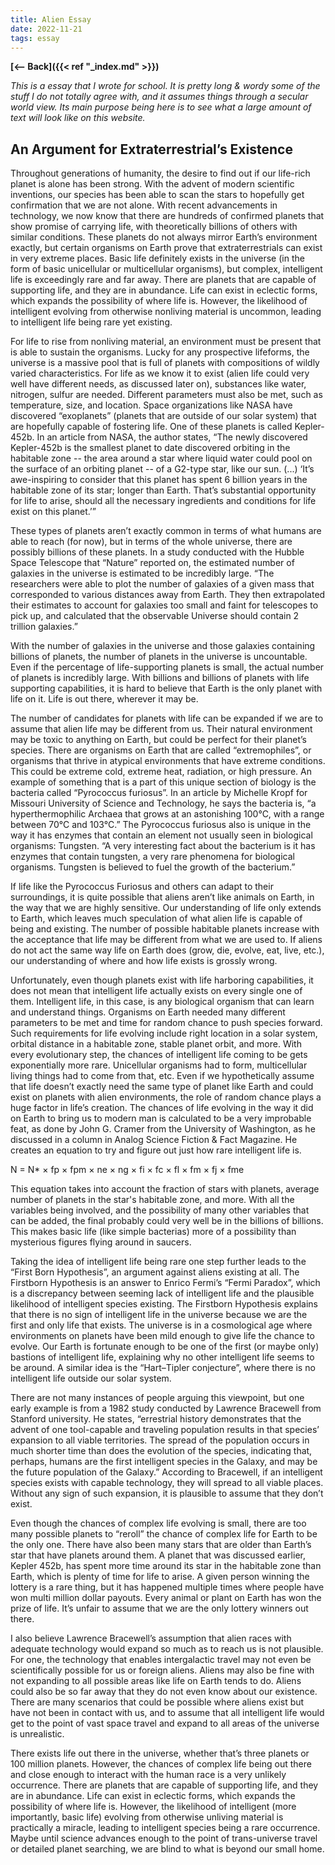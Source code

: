 ```yaml
---
title: Alien Essay
date: 2022-11-21
tags: essay
---
```


**[<-- Back]({{< ref "_index.md" >}})**

_This is a essay that I wrote for school. It is pretty long & wordy some of the stuff I do not totally agree with, and it assumes things through a secular world view. Its main purpose being here is to see what a large amount of 
       text will look like on this website._

## An Argument for Extraterrestrial’s Existence
Throughout generations of humanity, the desire to find out if our life-rich planet is alone has been strong. With the advent of modern scientific inventions, our species has been able to scan the stars to hopefully get confirmation that we are not alone. With recent advancements in technology, we now know that there are hundreds of confirmed planets that show promise of carrying life, with theoretically billions of others with similar conditions. These planets do not always mirror Earth’s environment exactly, but certain organisms on Earth prove that extraterrestrials can exist in very extreme places. Basic life definitely exists in the universe (in the form of basic unicellular or multicellular organisms), but complex, intelligent life is exceedingly rare and far away. There are planets that are capable of supporting life, and they are in abundance. Life can exist in eclectic forms, which expands the possibility of where life is. However, the likelihood of intelligent evolving from otherwise nonliving material is uncommon, leading to intelligent life being rare yet existing.

For life to rise from nonliving material, an environment must be present that is able to sustain the organisms. Lucky for any prospective lifeforms, the universe is a massive pool that is full of planets with compositions of wildly varied characteristics. For life as we know it to exist (alien life could very well have different needs, as discussed later on), substances like water, nitrogen, sulfur are needed. Different parameters must also be met, such as temperature, size, and location. Space organizations like NASA have discovered “exoplanets” (planets that are outside of our solar system) that are hopefully capable of fostering life. One of these planets is called Kepler-452b. In an article from NASA, the author states, “The newly discovered Kepler-452b is the smallest planet to date discovered orbiting in the habitable zone -- the area around a star where liquid water could pool on the surface of an orbiting planet -- of a G2-type star, like our sun. (...) ‘It’s awe-inspiring to consider that this planet has spent 6 billion years in the habitable zone of its star; longer than Earth. That’s substantial opportunity for life to arise, should all the necessary ingredients and conditions for life exist on this planet.’”

These types of planets aren’t exactly common in terms of what humans are able to reach (for now), but in terms of the whole universe, there are possibly billions of these planets. In a study conducted with the Hubble Space Telescope that “Nature” reported on, the estimated number of galaxies in the universe is estimated to be incredibly large. “The researchers were able to plot the number of galaxies of a given mass that corresponded to various distances away from Earth. They then extrapolated their estimates to account for galaxies too small and faint for telescopes to pick up, and calculated that the observable Universe should contain 2 trillion galaxies.”

With the number of galaxies in the universe and those galaxies containing billions of planets, the number of planets in the universe is uncountable. Even if the percentage of life-supporting planets is small, the actual number of planets is incredibly large. With billions and billions of planets with life supporting capabilities, it is hard to believe that Earth is the only planet with life on it. Life is out there, wherever it may be.

The number of candidates for planets with life can be expanded if we are to assume that alien life may be different from us. Their natural environment may be toxic to anything on Earth, but could be perfect for their planet’s species. There are organisms on Earth that are called “extremophiles”, or organisms that thrive in atypical environments that have extreme conditions. This could be extreme cold, extreme heat, radiation, or high pressure. An example of something that is a part of this unique section of biology is the bacteria called “Pyrococcus furiosus”. In an article by Michelle Kropf for Missouri University of Science and Technology, he says the bacteria is, “a hyperthermophilic Archaea that grows at an astonishing 100°C, with a range between 70°C and 103°C.” The Pyrococcus furiosus also is unique in the way it has enzymes that contain an element not usually seen in biological organisms: Tungsten. “A very interesting fact about the bacterium is it has enzymes that contain tungsten, a very rare phenomena for biological organisms. Tungsten is believed to fuel the growth of the bacterium.”

If life like the Pyrococcus Furiosus and others can adapt to their surroundings, it is quite possible that aliens aren’t like animals on Earth, in the way that we are highly sensitive. Our understanding of life only extends to Earth, which leaves much speculation of what alien life is capable of being and existing. The number of possible habitable planets increase with the acceptance that life may be different from what we are used to. If aliens do not act the same way life on Earth does (grow, die, evolve, eat, live, etc.), our understanding of where and how life exists is grossly wrong.

Unfortunately, even though planets exist with life harboring capabilities, it does not mean that intelligent life actually exists on every single one of them. Intelligent life, in this case, is any biological organism that can learn and understand things. Organisms on Earth needed many different parameters to be met and time for random chance to push species forward. Such requirements for life evolving include right location in a solar system, orbital distance in a habitable zone, stable planet orbit, and more.
With every evolutionary step, the chances of intelligent life coming to be gets exponentially more rare. Unicellular organisms had to form, multicellular living things had to come from that, etc. Even if we hypothetically assume that life doesn’t exactly need the same type of planet like Earth and could exist on planets with alien environments, the role of random chance plays a huge factor in life’s creation. The chances of life evolving in the way it did on Earth to bring us to modern man is calculated to be a very improbable feat, as done by John G. Cramer from the University of Washington, as he discussed in a column in Analog Science Fiction & Fact Magazine. He creates an equation to try and figure out just how rare intelligent life is. 

N = N* × fp × fpm × ne × ng × fi × fc × fl × fm × fj × fme

This equation takes into account the fraction of stars with planets, average number of planets in the star's habitable zone, and more. With all the variables being involved, and the possibility of many other variables that can be added, the final probably could very well be in the billions of billions. This makes basic life (like simple bacterias) more of a possibility than mysterious figures flying around in saucers. 

Taking the idea of intelligent life being rare one step further leads to the “First Born Hypothesis”, an argument against aliens existing at all. The Firstborn Hypothesis is an answer to Enrico Fermi’s “Fermi Paradox”, which is a discrepancy between seeming lack of intelligent life and the plausible likelihood of intelligent species existing. The Firstborn Hypothesis explains that there is no sign of intelligent life in the universe because we are the first and only life that exists. The universe is in a cosmological age where environments on planets have been mild enough to give life the chance to evolve. Our Earth is fortunate enough to be one of the first (or maybe only) bastions of intelligent life, explaining why no other intelligent life seems to be around. A similar idea is the “Hart–Tipler conjecture”, where there is no intelligent life outside our solar system. 

There are not many instances of people arguing this viewpoint, but one early example is from a 1982 study conducted by Lawrence Bracewell from Stanford university. He states, “errestrial history demonstrates that the advent of one tool-capable and traveling population results in that species’ expansion to all viable territories. The spread of the population occurs in much shorter time than does the evolution of the species, indicating that, perhaps, humans are the first intelligent species in the Galaxy, and may be the future population of the Galaxy.” According to Bracewell, if an intelligent species exists with capable technology, they will spread to all viable places. Without any sign of such expansion, it is plausible to assume that they don’t exist. 

Even though the chances of complex life evolving is small, there are too many possible planets to “reroll” the chance of complex life for Earth to be the only one. There have also been many stars that are older than Earth’s star that have planets around them. A planet that was discussed earlier, Kepler 452b, has spent more time around its star in the habitable zone than Earth, which is plenty of time for life to arise. A given person winning the lottery is a rare thing, but it has happened multiple times where people have won multi million dollar payouts. Every animal or plant on Earth has won the prize of life. It’s unfair to assume that we are the only lottery winners out there. 

I also believe Lawrence Bracewell’s assumption that alien races with adequate technology would expand so much as to reach us is not plausible. For one, the technology that enables intergalactic travel may not even be scientifically possible for us or foreign aliens. Aliens may also be fine with not expanding to all possible areas like life on Earth tends to do. Aliens could also be so far away that they do not even know about our existence. There are many scenarios that could be possible where aliens exist but have not been in contact with us, and to assume that all intelligent life would get to the point of vast space travel and expand to all areas of the universe is unrealistic. 

There exists life out there in the universe, whether that’s three planets or 100 million planets. However, the chances of complex life being out there and close enough to interact with the human race is a very unlikely occurrence. There are planets that are capable of supporting life, and they are in abundance. Life can exist in eclectic forms, which expands the possibility of where life is. However, the likelihood of intelligent (more importantly, basic life) evolving from otherwise unliving material is practically a miracle, leading to intelligent species being a rare occurrence. Maybe until science advances enough to the point of trans-universe travel or detailed planet searching, we are blind to what is beyond our small home. 

